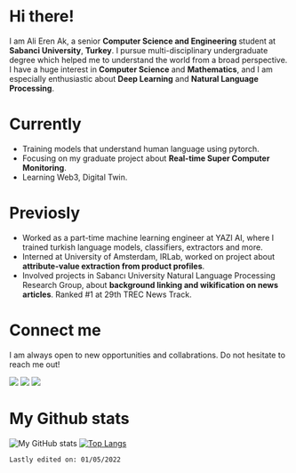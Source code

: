 # Hi there!

I am Ali Eren Ak, a senior **Computer Science and Engineering** student at **Sabanci University**, **Turkey**. I pursue multi-disciplinary undergraduate degree which helped me to understand the world from a broad perspective. I have a huge interest in **Computer Science** and **Mathematics**, and I am especially enthusiastic about **Deep Learning** and **Natural Language Processing**.

# Currently
- Training models that understand human language using pytorch.
- Focusing on my graduate project about **Real-time Super Computer Monitoring**.
- Learning Web3, Digital Twin.

# Previosly
- Worked as a part-time machine learning engineer at YAZI AI, where I trained turkish language models, classifiers, extractors and more.
- Interned at University of Amsterdam, IRLab, worked on project about **attribute-value extraction from product profiles**.
- Involved projects in Sabancı University Natural Language Processing Research Group, about **background linking and wikification on news articles**. Ranked #1 at 29th TREC News Track.

# Connect me
I am always open to new opportunities and collabrations. Do not hesitate to reach me out!

<a target="_blank" href="https://www.linkedin.com/in/alierenak/"><img src="https://img.shields.io/badge/-LinkedIn-0077B5?style=for-the-badge&logo=Linkedin&logoColor=white"></img></a>
<a target="_blank" href = "mailto: akali@sabanciuniv.edu"><img src="https://img.shields.io/badge/-Gmail-D14836?style=for-the-badge&logo=Gmail&logoColor=white"></img></a>
<a target="_blank" href="https://twitter.com/alierenak0"><img src="https://img.shields.io/badge/-Twitter-1DA1F2?style=for-the-badge&logo=Twitter&logoColor=white"></img></a>
  
# My Github stats
![My GitHub stats](https://github-readme-stats.vercel.app/api?username=alierenak&hide=issues&show_icons=true&theme=gotham)
[![Top Langs](https://github-readme-stats.vercel.app/api/top-langs/?username=alierenak&layout=compact&theme=gotham)](https://github.com/alierenak/github-readme-stats)

```Lastly edited on: 01/05/2022```
